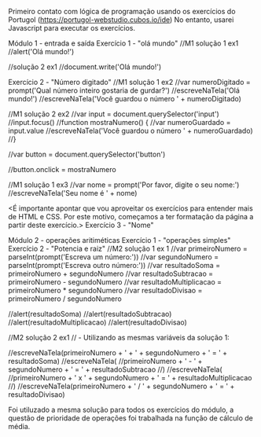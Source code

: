 Primeiro contato com lógica de programação usando os exercícios do Portugol (https://portugol-webstudio.cubos.io/ide)
No entanto, usarei Javascript para executar os exercícios.

Módulo 1 - entrada e saída
Exercício 1 - "olá mundo"
//M1 solução 1 ex1
//alert('Olá mundo!')

//solução 2 ex1
//document.write('Olá mundo!')

Exercício 2 - "Número digitado"
//M1 solução 1 ex2
//var numeroDigitado = prompt('Qual número inteiro gostaria de gurdar?')
//escreveNaTela('Olá mundo!')
//escreveNaTela('Você guardou o número ' + numeroDigitado)

//M1 solução 2 ex2
//var input = document.querySelector('input')
//input.focus()
//function mostraNumero() {
//var numeroGuardado = input.value
//escreveNaTela('Você guardou o número ' + numeroGuardado)
//}

//var button = document.querySelector('button')

//button.onclick = mostraNumero

//M1 solução 1 ex3
//var nome = prompt('Por favor, digite o seu nome:')
//escreveNaTela('Seu nome é ' + nome)

<É importante apontar que vou aproveitar os exercícios para entender mais de HTML e CSS. Por este motivo, começamos a ter formatação da página a partir deste exercício.>
Exercício 3 - "Nome"

Módulo 2 - operações aritiméticas
Exercício 1 - "operações simples"
Exercício 2 - "Potencia e raiz"
//M2 solução 1 ex 1
//var primeiroNumero = parseInt(prompt('Escreva um número:'))
//var segundoNumero = parseInt(prompt('Escreva outro número:'))
//var resultadoSoma = primeiroNumero + segundoNumero
//var resultadoSubtracao = primeiroNumero - segundoNumero
//var resultadoMultiplicacao = primeiroNumero \* segundoNumero
//var resultadoDivisao = primeiroNumero / segundoNumero

//alert(resultadoSoma)
//alert(resultadoSubtracao)
//alert(resultadoMultiplicacao)
//alert(resultadoDivisao)

//M2 solução 2 ex1
// - Utilizando as mesmas variáveis da solução 1:

//escreveNaTela(primeiroNumero + ' + ' + segundoNumero + ' = ' + resultadoSoma)
//escreveNaTela(
//primeiroNumero + ' - ' + segundoNumero + ' = ' + resultadoSubtracao
//)
//escreveNaTela(
//primeiroNumero + ' x ' + segundoNumero + ' = ' + resultadoMultiplicacao
//)
//escreveNaTela(primeiroNumero + ' / ' + segundoNumero + ' = ' + resultadoDivisao)

Foi utiluzado a mesma solução para todos os exercícios do módulo, a questão de prioridade de operações foi trabalhada na função de cálculo de média.
